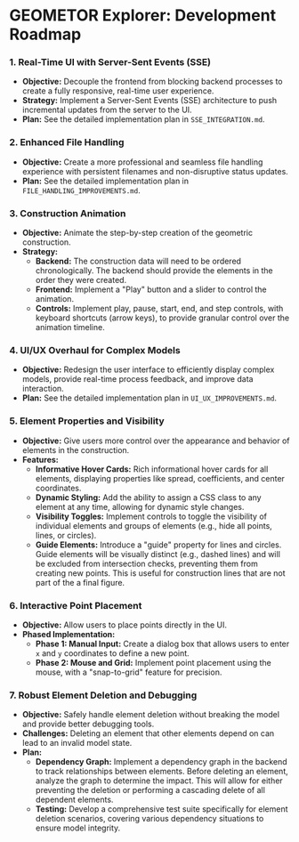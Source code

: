 # GEOMETOR Explorer: Development Roadmap

### 1. Real-Time UI with Server-Sent Events (SSE)

-   **Objective:** Decouple the frontend from blocking backend processes to create a fully responsive, real-time user experience.
-   **Strategy:** Implement a Server-Sent Events (SSE) architecture to push incremental updates from the server to the UI.
-   **Plan:** See the detailed implementation plan in `SSE_INTEGRATION.md`.

### 2. Enhanced File Handling

-   **Objective:** Create a more professional and seamless file handling experience with persistent filenames and non-disruptive status updates.
-   **Plan:** See the detailed implementation plan in `FILE_HANDLING_IMPROVEMENTS.md`.

### 3. Construction Animation

-   **Objective:** Animate the step-by-step creation of the geometric construction.
-   **Strategy:**
    -   **Backend:** The construction data will need to be ordered chronologically. The backend should provide the elements in the order they were created.
    -   **Frontend:** Implement a "Play" button and a slider to control the animation.
    -   **Controls:** Implement play, pause, start, end, and step controls, with keyboard shortcuts (arrow keys), to provide granular control over the animation timeline.


### 4. UI/UX Overhaul for Complex Models

-   **Objective:** Redesign the user interface to efficiently display complex models, provide real-time process feedback, and improve data interaction.
-   **Plan:** See the detailed implementation plan in `UI_UX_IMPROVEMENTS.md`.

### 5. Element Properties and Visibility

-   **Objective:** Give users more control over the appearance and behavior of elements in the construction.
-   **Features:**
    -   **Informative Hover Cards:** Rich informational hover cards for all elements, displaying properties like spread, coefficients, and center coordinates.
    -   **Dynamic Styling:** Add the ability to assign a CSS class to any element at any time, allowing for dynamic style changes.
    -   **Visibility Toggles:** Implement controls to toggle the visibility of individual elements and groups of elements (e.g., hide all points, lines, or circles).
    -   **Guide Elements:** Introduce a "guide" property for lines and circles. Guide elements will be visually distinct (e.g., dashed lines) and will be excluded from intersection checks, preventing them from creating new points. This is useful for construction lines that are not part of the a final figure.

### 6. Interactive Point Placement

-   **Objective:** Allow users to place points directly in the UI.
-   **Phased Implementation:**
    -   **Phase 1: Manual Input:** Create a dialog box that allows users to enter `x` and `y` coordinates to define a new point.
    -   **Phase 2: Mouse and Grid:** Implement point placement using the mouse, with a "snap-to-grid" feature for precision.

### 7. Robust Element Deletion and Debugging

-   **Objective:** Safely handle element deletion without breaking the model and provide better debugging tools.
-   **Challenges:** Deleting an element that other elements depend on can lead to an invalid model state.
-   **Plan:**
    -   **Dependency Graph:** Implement a dependency graph in the backend to track relationships between elements. Before deleting an element, analyze the graph to determine the impact. This will allow for either preventing the deletion or performing a cascading delete of all dependent elements.
    -   **Testing:** Develop a comprehensive test suite specifically for element deletion scenarios, covering various dependency situations to ensure model integrity.
